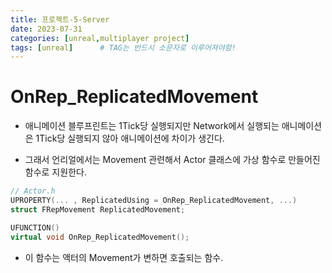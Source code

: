 ```yaml
---
title: 프로젝트-5-Server
date: 2023-07-31
categories: [unreal,multiplayer project]
tags: [unreal]		# TAG는 반드시 소문자로 이루어져야함!
---
```



**OnRep_ReplicatedMovement**
============

* 애니메이션 블루프린트는 1Tick당 실행되지만 Network에서 실행되는 애니메이션은 1Tick당 실행되지 않아 애니메이션에 차이가 생긴다.

* 그래서 언리얼에서는 Movement 관련해서 Actor 클래스에 가상 함수로 만들어진 함수로 지원한다.

```c++
// Actor.h
UPROPERTY(... , ReplicatedUsing = OnRep_ReplicatedMovement, ...)
struct FRepMovement ReplicatedMovement;

UFUNCTION()
virtual void OnRep_ReplicatedMovement();
```

* 이 함수는 액터의 Movement가 변하면 호출되는 함수.

